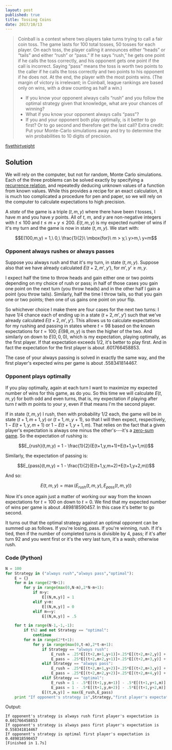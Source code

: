 ```yaml
---
layout: post
published: true
title: Tossing Coins
date: 2017/10/13
---
```


>Coinball is a contest where two players take turns trying to call a fair coin toss. The game lasts for 100 total tosses, 50 tosses for each player. On each toss, the player calling it announces either “heads” or “tails” and either “rush” or “pass.” If he says “rush,” he gets one point if he calls the toss correctly, and his opponent gets one point if the call is incorrect. Saying “pass” means the toss is worth two points to the caller if he calls the toss correctly and two points to his opponent if he does not. At the end, the player with the most points wins. (The margin of victory is irrelevant; in Coinball, league rankings are based only on wins, with a draw counting as half a win.)
>
>- If you know your opponent always calls “rush” and you follow the optimal strategy given that knowledge, what are your chances of winning?
>- What if you know your opponent always calls “pass”?
>- If you and your opponent both play optimally, is it better to go first? Or to go second and therefore get the last call?
>Extra credit: Put your Monte-Carlo simulations away and try to determine the win probabilities to 10 digits of precision.

<!--more-->

[fivethirtyeight](https://fivethirtyeight.com/features/how-much-is-a-perfect-game-of-jeopardy-worth/)

## Solution

We will rely on the computer, but not for random, Monte Carlo simulations. Each of the three problems can be solved exactly by specifying a [recurrence relation](https://en.wikipedia.org/wiki/Recurrence_relation), and repeatedly deducing unknown values of a function from known values. While this provides a recipe for an exact calculation, it is much too complicated a procedure for pen and paper, so we will rely on the computer to calculate expectations to high precision.

A _state_ of the game is a triple $(t,m,y)$ where there have been $t$ tosses, I have $m$ and you have $y$ points. All of $t$, $m$, and $y$ are non-negative integers with $t\leq 100$ and $t \leq m+y \leq 200$.  $E(t,m,y)$ is my expected number of wins if it's my turn and the game is now in state $(t,m,y)$. We start with:

$$E(100,m,y) = 1,\ 0,\ \frac{1}{2}\ \mbox{for}\ m > y,\ y>m,\
y=m$$

### Opponent always rushes or always passes

Suppose you always rush and that it's my turn, in state $(t,m,y)$. Suppose also that we have already calculated $E(t+2,m',y')$, for $m',y'\geq m,y$. 

I expect half the time to throw heads and gain either one or two points depending on my choice of rush or pass; in half of those cases you gain one point on the next turn (you throw heads) and in the other half I gain a point (you throw tails). Similarly, half the time I throw tails, so that you gain one or two points; then one of us gains one point on your flip. 

So whichever choice I make there are four cases for the next two turns: I have $1/4$ chance each of ending up in a state $(t+2,m',y')$ such that we've already calculated $E(t+2,m',y')$. This allows us to calculate expectations for my rushing and passing in states where $t=98$ based on the known expectations for $t=100$; $E(98,m,y)$ is then the higher of the two.  And similarly on down to $E(0,0,0)$, which is my expectation, playing optimally, as the first player. If that expectation exceeds $1/2$, it's better to play first. And in fact the expectation for the first player is about $.601766458853$.

The case of your always passing is solved in exactly the same way, and the first player's expected wins per game is about $.558341814467$.

### Opponent plays optimally

If you play optimally, again at each turn I want to maximize my expected number of wins for this game, as do you. So this time we will calculate $E(t,m,y)$ for both odd and even turns, that is, my expectation if playing after turn $t$ with $m$ points to your $y$, even if that means I'm the second player.

If in state $(t,m,y)$ I rush, then with probability $1/2$ each, the game will be in state $(t+1,m+1,y)$ or $(t+1,m,y+1)$, so that I will then expect, respectively, $1-E(t+1,y,m+1)$ or $1-E(t+1,y+1,m)$. That relies on the fact that a given player's expectation is always one minus the other's---it's a [zero-sum game](https://en.wikipedia.org/wiki/Zero-sum_game). So the expectation of rushing is:

$$E_{rush}(t,m,y) = 1 - \frac{1}{2}(E(t+1,y,m+1)+E(t+1,y+1,m))$$

Similarly, the expectation of passing is:

$$E_{pass}(t,m,y) = 1 - \frac{1}{2}(E(t+1,y,m+2)+E(t+1,y+2,m))$$

And so:

$$E(t,m,y) = \max(E_{rush}(t,m,y),E_{pass}(t,m,y))$$

Now it's once again just a matter of working our way from the known expectations for $t=100$ on down to $t=0$. We find that my expected number of wins per game is about $.489818590457$. In this case it's better to go second.

It turns out that the optimal strategy against an optimal opponent can be summed up as follows. If you're losing, pass. If you're winning, rush. If it's tied, then if the number of completed turns is divisible by $4$, pass; if it's after turn $92$ and you went first or it's the very last turn, it's a wash; otherwise rush.

### Code (Python)

```python
N = 100
for Strategy in ("always rush","always pass","optimal"):
	E = {}
	for m in range(2*N+1):
		for y in range(max(0,N-m),2*N-m+1):
			if m>y:
				E[(N,m,y)] = 1
			elif y>m:
				E[(N,m,y)] = 0
			elif m==y:
				E[(N,m,y)] = .5

	for t in range(N-1,-1,-1):
		if t%2 and not Strategy == "optimal":
			continue
		for m in range(2*t+1):
			for y in range(max(0,t-m),2*t-m+1):
				if Strategy == "always rush":
					E_rush = .25*E[(t+2,m+1,y+1)]+.25*E[(t+2,m+2,y)] + .25*E[(t+2,m,y+2)]+.25*E[(t+2,m+1,y+1)]
					E_pass = .25*E[(t+2,m+2,y+1)]+.25*E[(t+2,m+3,y)] + .25*E[(t+2,m,y+3)]+.25*E[(t+2,m+1,y+2)]
				elif Strategy == "always pass":					
					E_rush = .25*E[(t+2,m+1,y+2)]+.25*E[(t+2,m+3,y)] + .25*E[(t+2,m,y+3)]+.25*E[(t+2,m+2,y+1)]
					E_pass = .25*E[(t+2,m+2,y+2)]+.25*E[(t+2,m+4,y)] + .25*E[(t+2,m,y+4)]+.25*E[(t+2,m+2,y+2)]
				elif Strategy == "optimal":
					E_rush = 1 - .5*E[(t+1,y,m+1)] - .5*E[(t+1,y+1,m)]
					E_pass = 1 - .5*E[(t+1,y,m+2)] - .5*E[(t+1,y+2,m)]
				E[(t,m,y)] = max(E_rush,E_pass)
	print "If opponent's strategy is",Strategy,"first player's expectation is", E[(0,0,0)]
```

Output:

```
If opponent's strategy is always rush first player's expectation is 0.601766458853
If opponent's strategy is always pass first player's expectation is 0.558341814467
If opponent's strategy is optimal first player's expectation is 0.489818590457
[Finished in 1.7s]
```

<br>
